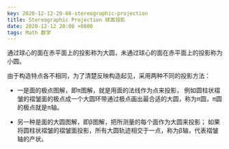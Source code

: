 ```yaml
---
key: 2020-12-12-20-08-stereographic-projection
title: Stereographic Projection 球面投影
date: 2020-12-12 20:08 +0800
tags: Math 数学
---
```


通过球心的面在赤平面上的投影称为大圆，未通过球心的面在赤平面上的投影称为小圆。

由于构造特点各不相同，为了清楚反映构造起见，采用两种不同的投影方法：

- 一是面的极点图解，即π图解，就是用面的法线作为点来投影，
例如圆柱状褶皱的褶皱面的极点成一个大圆环带通过极点画出最合适的大圆，称为π圆，π圆的极点就是π轴。

- 另一种是面的大圆图解，即β图解，把所测量的每个面作为大圆来投影；
如果将圆柱状褶皱的褶皱面投影，所有大圆轨迹相交于一点，称为β轴，代表褶皱轴的产状。

<!--more-->
